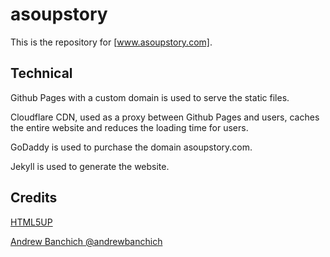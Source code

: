 asoupstory
======


This is the repository for [www.asoupstory.com].


Technical
------

Github Pages with a custom domain is used to serve the static files.

Cloudflare CDN, used as a proxy between Github Pages and users, caches the entire website and reduces the loading time for users.

GoDaddy is used to purchase the domain asoupstory.com.

Jekyll is used to generate the website.

Credits
------
[HTML5UP](https://html5up.net/)

[Andrew Banchich @andrewbanchich](https://github.com/andrewbanchich)
